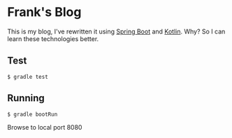 # Frank's Blog

This is my blog, I've rewritten it using [Spring Boot](http://projects.spring.io/spring-boot/)
and [Kotlin](http://kotlinlang.org/). Why? So I can learn these technologies better.

## Test

`$ gradle test`

## Running

`$ gradle bootRun` 

Browse to local port 8080

